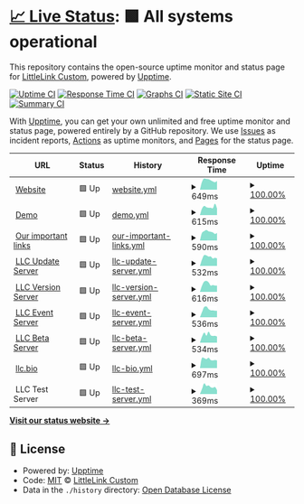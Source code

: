 # [📈 Live Status](https://LittleLink-Custom.github.io/uptime): <!--live status--> **🟩 All systems operational**

This repository contains the open-source uptime monitor and status page for [LittleLink Custom](https://littlelink-custom.com), powered by [Upptime](https://github.com/upptime/upptime).

[![Uptime CI](https://github.com/LittleLink-Custom/uptime/workflows/Uptime%20CI/badge.svg)](https://github.com/LittleLink-Custom/uptime/actions?query=workflow%3A%22Uptime+CI%22)
[![Response Time CI](https://github.com/LittleLink-Custom/uptime/workflows/Response%20Time%20CI/badge.svg)](https://github.com/LittleLink-Custom/uptime/actions?query=workflow%3A%22Response+Time+CI%22)
[![Graphs CI](https://github.com/LittleLink-Custom/uptime/workflows/Graphs%20CI/badge.svg)](https://github.com/LittleLink-Custom/uptime/actions?query=workflow%3A%22Graphs+CI%22)
[![Static Site CI](https://github.com/LittleLink-Custom/uptime/workflows/Static%20Site%20CI/badge.svg)](https://github.com/LittleLink-Custom/uptime/actions?query=workflow%3A%22Static+Site+CI%22)
[![Summary CI](https://github.com/LittleLink-Custom/uptime/workflows/Summary%20CI/badge.svg)](https://github.com/LittleLink-Custom/uptime/actions?query=workflow%3A%22Summary+CI%22)

With [Upptime](https://upptime.js.org), you can get your own unlimited and free uptime monitor and status page, powered entirely by a GitHub repository. We use [Issues](https://github.com/LittleLink-Custom/uptime/issues) as incident reports, [Actions](https://github.com/LittleLink-Custom/uptime/actions) as uptime monitors, and [Pages](https://LittleLink-Custom.github.io/uptime) for the status page.

<!--start: status pages-->
<!-- This summary is generated by Upptime (https://github.com/upptime/upptime) -->
<!-- Do not edit this manually, your changes will be overwritten -->
<!-- prettier-ignore -->
| URL | Status | History | Response Time | Uptime |
| --- | ------ | ------- | ------------- | ------ |
| <img alt="" src="https://icons.duckduckgo.com/ip3/littlelink-custom.com.ico" height="13"> [Website](https://littlelink-custom.com) | 🟩 Up | [website.yml](https://github.com/LittleLink-Custom/uptime/commits/HEAD/history/website.yml) | <details><summary><img alt="Response time graph" src="./graphs/website/response-time-week.png" height="20"> 649ms</summary><br><a href="https://uptime.littlelink-custom.com/history/website"><img alt="Response time 1058" src="https://img.shields.io/endpoint?url=https%3A%2F%2Fraw.githubusercontent.com%2FLittleLink-Custom%2Fuptime%2FHEAD%2Fapi%2Fwebsite%2Fresponse-time.json"></a><br><a href="https://uptime.littlelink-custom.com/history/website"><img alt="24-hour response time 609" src="https://img.shields.io/endpoint?url=https%3A%2F%2Fraw.githubusercontent.com%2FLittleLink-Custom%2Fuptime%2FHEAD%2Fapi%2Fwebsite%2Fresponse-time-day.json"></a><br><a href="https://uptime.littlelink-custom.com/history/website"><img alt="7-day response time 649" src="https://img.shields.io/endpoint?url=https%3A%2F%2Fraw.githubusercontent.com%2FLittleLink-Custom%2Fuptime%2FHEAD%2Fapi%2Fwebsite%2Fresponse-time-week.json"></a><br><a href="https://uptime.littlelink-custom.com/history/website"><img alt="30-day response time 799" src="https://img.shields.io/endpoint?url=https%3A%2F%2Fraw.githubusercontent.com%2FLittleLink-Custom%2Fuptime%2FHEAD%2Fapi%2Fwebsite%2Fresponse-time-month.json"></a><br><a href="https://uptime.littlelink-custom.com/history/website"><img alt="1-year response time 1058" src="https://img.shields.io/endpoint?url=https%3A%2F%2Fraw.githubusercontent.com%2FLittleLink-Custom%2Fuptime%2FHEAD%2Fapi%2Fwebsite%2Fresponse-time-year.json"></a></details> | <details><summary><a href="https://uptime.littlelink-custom.com/history/website">100.00%</a></summary><a href="https://uptime.littlelink-custom.com/history/website"><img alt="All-time uptime 99.31%" src="https://img.shields.io/endpoint?url=https%3A%2F%2Fraw.githubusercontent.com%2FLittleLink-Custom%2Fuptime%2FHEAD%2Fapi%2Fwebsite%2Fuptime.json"></a><br><a href="https://uptime.littlelink-custom.com/history/website"><img alt="24-hour uptime 100.00%" src="https://img.shields.io/endpoint?url=https%3A%2F%2Fraw.githubusercontent.com%2FLittleLink-Custom%2Fuptime%2FHEAD%2Fapi%2Fwebsite%2Fuptime-day.json"></a><br><a href="https://uptime.littlelink-custom.com/history/website"><img alt="7-day uptime 100.00%" src="https://img.shields.io/endpoint?url=https%3A%2F%2Fraw.githubusercontent.com%2FLittleLink-Custom%2Fuptime%2FHEAD%2Fapi%2Fwebsite%2Fuptime-week.json"></a><br><a href="https://uptime.littlelink-custom.com/history/website"><img alt="30-day uptime 100.00%" src="https://img.shields.io/endpoint?url=https%3A%2F%2Fraw.githubusercontent.com%2FLittleLink-Custom%2Fuptime%2FHEAD%2Fapi%2Fwebsite%2Fuptime-month.json"></a><br><a href="https://uptime.littlelink-custom.com/history/website"><img alt="1-year uptime 99.31%" src="https://img.shields.io/endpoint?url=https%3A%2F%2Fraw.githubusercontent.com%2FLittleLink-Custom%2Fuptime%2FHEAD%2Fapi%2Fwebsite%2Fuptime-year.json"></a></details>
| <img alt="" src="https://icons.duckduckgo.com/ip3/demo.littlelink-custom.com.ico" height="13"> [Demo](https://demo.littlelink-custom.com) | 🟩 Up | [demo.yml](https://github.com/LittleLink-Custom/uptime/commits/HEAD/history/demo.yml) | <details><summary><img alt="Response time graph" src="./graphs/demo/response-time-week.png" height="20"> 615ms</summary><br><a href="https://uptime.littlelink-custom.com/history/demo"><img alt="Response time 921" src="https://img.shields.io/endpoint?url=https%3A%2F%2Fraw.githubusercontent.com%2FLittleLink-Custom%2Fuptime%2FHEAD%2Fapi%2Fdemo%2Fresponse-time.json"></a><br><a href="https://uptime.littlelink-custom.com/history/demo"><img alt="24-hour response time 505" src="https://img.shields.io/endpoint?url=https%3A%2F%2Fraw.githubusercontent.com%2FLittleLink-Custom%2Fuptime%2FHEAD%2Fapi%2Fdemo%2Fresponse-time-day.json"></a><br><a href="https://uptime.littlelink-custom.com/history/demo"><img alt="7-day response time 615" src="https://img.shields.io/endpoint?url=https%3A%2F%2Fraw.githubusercontent.com%2FLittleLink-Custom%2Fuptime%2FHEAD%2Fapi%2Fdemo%2Fresponse-time-week.json"></a><br><a href="https://uptime.littlelink-custom.com/history/demo"><img alt="30-day response time 652" src="https://img.shields.io/endpoint?url=https%3A%2F%2Fraw.githubusercontent.com%2FLittleLink-Custom%2Fuptime%2FHEAD%2Fapi%2Fdemo%2Fresponse-time-month.json"></a><br><a href="https://uptime.littlelink-custom.com/history/demo"><img alt="1-year response time 921" src="https://img.shields.io/endpoint?url=https%3A%2F%2Fraw.githubusercontent.com%2FLittleLink-Custom%2Fuptime%2FHEAD%2Fapi%2Fdemo%2Fresponse-time-year.json"></a></details> | <details><summary><a href="https://uptime.littlelink-custom.com/history/demo">100.00%</a></summary><a href="https://uptime.littlelink-custom.com/history/demo"><img alt="All-time uptime 99.34%" src="https://img.shields.io/endpoint?url=https%3A%2F%2Fraw.githubusercontent.com%2FLittleLink-Custom%2Fuptime%2FHEAD%2Fapi%2Fdemo%2Fuptime.json"></a><br><a href="https://uptime.littlelink-custom.com/history/demo"><img alt="24-hour uptime 100.00%" src="https://img.shields.io/endpoint?url=https%3A%2F%2Fraw.githubusercontent.com%2FLittleLink-Custom%2Fuptime%2FHEAD%2Fapi%2Fdemo%2Fuptime-day.json"></a><br><a href="https://uptime.littlelink-custom.com/history/demo"><img alt="7-day uptime 100.00%" src="https://img.shields.io/endpoint?url=https%3A%2F%2Fraw.githubusercontent.com%2FLittleLink-Custom%2Fuptime%2FHEAD%2Fapi%2Fdemo%2Fuptime-week.json"></a><br><a href="https://uptime.littlelink-custom.com/history/demo"><img alt="30-day uptime 100.00%" src="https://img.shields.io/endpoint?url=https%3A%2F%2Fraw.githubusercontent.com%2FLittleLink-Custom%2Fuptime%2FHEAD%2Fapi%2Fdemo%2Fuptime-month.json"></a><br><a href="https://uptime.littlelink-custom.com/history/demo"><img alt="1-year uptime 99.34%" src="https://img.shields.io/endpoint?url=https%3A%2F%2Fraw.githubusercontent.com%2FLittleLink-Custom%2Fuptime%2FHEAD%2Fapi%2Fdemo%2Fuptime-year.json"></a></details>
| <img alt="" src="https://icons.duckduckgo.com/ip3/us.littlelink-custom.com.ico" height="13"> [Our important links](https://us.littlelink-custom.com) | 🟩 Up | [our-important-links.yml](https://github.com/LittleLink-Custom/uptime/commits/HEAD/history/our-important-links.yml) | <details><summary><img alt="Response time graph" src="./graphs/our-important-links/response-time-week.png" height="20"> 590ms</summary><br><a href="https://uptime.littlelink-custom.com/history/our-important-links"><img alt="Response time 590" src="https://img.shields.io/endpoint?url=https%3A%2F%2Fraw.githubusercontent.com%2FLittleLink-Custom%2Fuptime%2FHEAD%2Fapi%2Four-important-links%2Fresponse-time.json"></a><br><a href="https://uptime.littlelink-custom.com/history/our-important-links"><img alt="24-hour response time 520" src="https://img.shields.io/endpoint?url=https%3A%2F%2Fraw.githubusercontent.com%2FLittleLink-Custom%2Fuptime%2FHEAD%2Fapi%2Four-important-links%2Fresponse-time-day.json"></a><br><a href="https://uptime.littlelink-custom.com/history/our-important-links"><img alt="7-day response time 590" src="https://img.shields.io/endpoint?url=https%3A%2F%2Fraw.githubusercontent.com%2FLittleLink-Custom%2Fuptime%2FHEAD%2Fapi%2Four-important-links%2Fresponse-time-week.json"></a><br><a href="https://uptime.littlelink-custom.com/history/our-important-links"><img alt="30-day response time 590" src="https://img.shields.io/endpoint?url=https%3A%2F%2Fraw.githubusercontent.com%2FLittleLink-Custom%2Fuptime%2FHEAD%2Fapi%2Four-important-links%2Fresponse-time-month.json"></a><br><a href="https://uptime.littlelink-custom.com/history/our-important-links"><img alt="1-year response time 590" src="https://img.shields.io/endpoint?url=https%3A%2F%2Fraw.githubusercontent.com%2FLittleLink-Custom%2Fuptime%2FHEAD%2Fapi%2Four-important-links%2Fresponse-time-year.json"></a></details> | <details><summary><a href="https://uptime.littlelink-custom.com/history/our-important-links">100.00%</a></summary><a href="https://uptime.littlelink-custom.com/history/our-important-links"><img alt="All-time uptime 100.00%" src="https://img.shields.io/endpoint?url=https%3A%2F%2Fraw.githubusercontent.com%2FLittleLink-Custom%2Fuptime%2FHEAD%2Fapi%2Four-important-links%2Fuptime.json"></a><br><a href="https://uptime.littlelink-custom.com/history/our-important-links"><img alt="24-hour uptime 100.00%" src="https://img.shields.io/endpoint?url=https%3A%2F%2Fraw.githubusercontent.com%2FLittleLink-Custom%2Fuptime%2FHEAD%2Fapi%2Four-important-links%2Fuptime-day.json"></a><br><a href="https://uptime.littlelink-custom.com/history/our-important-links"><img alt="7-day uptime 100.00%" src="https://img.shields.io/endpoint?url=https%3A%2F%2Fraw.githubusercontent.com%2FLittleLink-Custom%2Fuptime%2FHEAD%2Fapi%2Four-important-links%2Fuptime-week.json"></a><br><a href="https://uptime.littlelink-custom.com/history/our-important-links"><img alt="30-day uptime 100.00%" src="https://img.shields.io/endpoint?url=https%3A%2F%2Fraw.githubusercontent.com%2FLittleLink-Custom%2Fuptime%2FHEAD%2Fapi%2Four-important-links%2Fuptime-month.json"></a><br><a href="https://uptime.littlelink-custom.com/history/our-important-links"><img alt="1-year uptime 100.00%" src="https://img.shields.io/endpoint?url=https%3A%2F%2Fraw.githubusercontent.com%2FLittleLink-Custom%2Fuptime%2FHEAD%2Fapi%2Four-important-links%2Fuptime-year.json"></a></details>
| <img alt="" src="https://icons.duckduckgo.com/ip3/update.littlelink-custom.com.ico" height="13"> [LLC Update Server](https://update.littlelink-custom.com) | 🟩 Up | [llc-update-server.yml](https://github.com/LittleLink-Custom/uptime/commits/HEAD/history/llc-update-server.yml) | <details><summary><img alt="Response time graph" src="./graphs/llc-update-server/response-time-week.png" height="20"> 532ms</summary><br><a href="https://uptime.littlelink-custom.com/history/llc-update-server"><img alt="Response time 594" src="https://img.shields.io/endpoint?url=https%3A%2F%2Fraw.githubusercontent.com%2FLittleLink-Custom%2Fuptime%2FHEAD%2Fapi%2Fllc-update-server%2Fresponse-time.json"></a><br><a href="https://uptime.littlelink-custom.com/history/llc-update-server"><img alt="24-hour response time 456" src="https://img.shields.io/endpoint?url=https%3A%2F%2Fraw.githubusercontent.com%2FLittleLink-Custom%2Fuptime%2FHEAD%2Fapi%2Fllc-update-server%2Fresponse-time-day.json"></a><br><a href="https://uptime.littlelink-custom.com/history/llc-update-server"><img alt="7-day response time 532" src="https://img.shields.io/endpoint?url=https%3A%2F%2Fraw.githubusercontent.com%2FLittleLink-Custom%2Fuptime%2FHEAD%2Fapi%2Fllc-update-server%2Fresponse-time-week.json"></a><br><a href="https://uptime.littlelink-custom.com/history/llc-update-server"><img alt="30-day response time 609" src="https://img.shields.io/endpoint?url=https%3A%2F%2Fraw.githubusercontent.com%2FLittleLink-Custom%2Fuptime%2FHEAD%2Fapi%2Fllc-update-server%2Fresponse-time-month.json"></a><br><a href="https://uptime.littlelink-custom.com/history/llc-update-server"><img alt="1-year response time 594" src="https://img.shields.io/endpoint?url=https%3A%2F%2Fraw.githubusercontent.com%2FLittleLink-Custom%2Fuptime%2FHEAD%2Fapi%2Fllc-update-server%2Fresponse-time-year.json"></a></details> | <details><summary><a href="https://uptime.littlelink-custom.com/history/llc-update-server">100.00%</a></summary><a href="https://uptime.littlelink-custom.com/history/llc-update-server"><img alt="All-time uptime 100.00%" src="https://img.shields.io/endpoint?url=https%3A%2F%2Fraw.githubusercontent.com%2FLittleLink-Custom%2Fuptime%2FHEAD%2Fapi%2Fllc-update-server%2Fuptime.json"></a><br><a href="https://uptime.littlelink-custom.com/history/llc-update-server"><img alt="24-hour uptime 100.00%" src="https://img.shields.io/endpoint?url=https%3A%2F%2Fraw.githubusercontent.com%2FLittleLink-Custom%2Fuptime%2FHEAD%2Fapi%2Fllc-update-server%2Fuptime-day.json"></a><br><a href="https://uptime.littlelink-custom.com/history/llc-update-server"><img alt="7-day uptime 100.00%" src="https://img.shields.io/endpoint?url=https%3A%2F%2Fraw.githubusercontent.com%2FLittleLink-Custom%2Fuptime%2FHEAD%2Fapi%2Fllc-update-server%2Fuptime-week.json"></a><br><a href="https://uptime.littlelink-custom.com/history/llc-update-server"><img alt="30-day uptime 100.00%" src="https://img.shields.io/endpoint?url=https%3A%2F%2Fraw.githubusercontent.com%2FLittleLink-Custom%2Fuptime%2FHEAD%2Fapi%2Fllc-update-server%2Fuptime-month.json"></a><br><a href="https://uptime.littlelink-custom.com/history/llc-update-server"><img alt="1-year uptime 100.00%" src="https://img.shields.io/endpoint?url=https%3A%2F%2Fraw.githubusercontent.com%2FLittleLink-Custom%2Fuptime%2FHEAD%2Fapi%2Fllc-update-server%2Fuptime-year.json"></a></details>
| <img alt="" src="https://icons.duckduckgo.com/ip3/version.littlelink-custom.com.ico" height="13"> [LLC Version Server](https://version.littlelink-custom.com) | 🟩 Up | [llc-version-server.yml](https://github.com/LittleLink-Custom/uptime/commits/HEAD/history/llc-version-server.yml) | <details><summary><img alt="Response time graph" src="./graphs/llc-version-server/response-time-week.png" height="20"> 616ms</summary><br><a href="https://uptime.littlelink-custom.com/history/llc-version-server"><img alt="Response time 652" src="https://img.shields.io/endpoint?url=https%3A%2F%2Fraw.githubusercontent.com%2FLittleLink-Custom%2Fuptime%2FHEAD%2Fapi%2Fllc-version-server%2Fresponse-time.json"></a><br><a href="https://uptime.littlelink-custom.com/history/llc-version-server"><img alt="24-hour response time 491" src="https://img.shields.io/endpoint?url=https%3A%2F%2Fraw.githubusercontent.com%2FLittleLink-Custom%2Fuptime%2FHEAD%2Fapi%2Fllc-version-server%2Fresponse-time-day.json"></a><br><a href="https://uptime.littlelink-custom.com/history/llc-version-server"><img alt="7-day response time 616" src="https://img.shields.io/endpoint?url=https%3A%2F%2Fraw.githubusercontent.com%2FLittleLink-Custom%2Fuptime%2FHEAD%2Fapi%2Fllc-version-server%2Fresponse-time-week.json"></a><br><a href="https://uptime.littlelink-custom.com/history/llc-version-server"><img alt="30-day response time 652" src="https://img.shields.io/endpoint?url=https%3A%2F%2Fraw.githubusercontent.com%2FLittleLink-Custom%2Fuptime%2FHEAD%2Fapi%2Fllc-version-server%2Fresponse-time-month.json"></a><br><a href="https://uptime.littlelink-custom.com/history/llc-version-server"><img alt="1-year response time 652" src="https://img.shields.io/endpoint?url=https%3A%2F%2Fraw.githubusercontent.com%2FLittleLink-Custom%2Fuptime%2FHEAD%2Fapi%2Fllc-version-server%2Fresponse-time-year.json"></a></details> | <details><summary><a href="https://uptime.littlelink-custom.com/history/llc-version-server">100.00%</a></summary><a href="https://uptime.littlelink-custom.com/history/llc-version-server"><img alt="All-time uptime 100.00%" src="https://img.shields.io/endpoint?url=https%3A%2F%2Fraw.githubusercontent.com%2FLittleLink-Custom%2Fuptime%2FHEAD%2Fapi%2Fllc-version-server%2Fuptime.json"></a><br><a href="https://uptime.littlelink-custom.com/history/llc-version-server"><img alt="24-hour uptime 100.00%" src="https://img.shields.io/endpoint?url=https%3A%2F%2Fraw.githubusercontent.com%2FLittleLink-Custom%2Fuptime%2FHEAD%2Fapi%2Fllc-version-server%2Fuptime-day.json"></a><br><a href="https://uptime.littlelink-custom.com/history/llc-version-server"><img alt="7-day uptime 100.00%" src="https://img.shields.io/endpoint?url=https%3A%2F%2Fraw.githubusercontent.com%2FLittleLink-Custom%2Fuptime%2FHEAD%2Fapi%2Fllc-version-server%2Fuptime-week.json"></a><br><a href="https://uptime.littlelink-custom.com/history/llc-version-server"><img alt="30-day uptime 100.00%" src="https://img.shields.io/endpoint?url=https%3A%2F%2Fraw.githubusercontent.com%2FLittleLink-Custom%2Fuptime%2FHEAD%2Fapi%2Fllc-version-server%2Fuptime-month.json"></a><br><a href="https://uptime.littlelink-custom.com/history/llc-version-server"><img alt="1-year uptime 100.00%" src="https://img.shields.io/endpoint?url=https%3A%2F%2Fraw.githubusercontent.com%2FLittleLink-Custom%2Fuptime%2FHEAD%2Fapi%2Fllc-version-server%2Fuptime-year.json"></a></details>
| <img alt="" src="https://icons.duckduckgo.com/ip3/event.littlelink-custom.com.ico" height="13"> [LLC Event Server](https://event.littlelink-custom.com) | 🟩 Up | [llc-event-server.yml](https://github.com/LittleLink-Custom/uptime/commits/HEAD/history/llc-event-server.yml) | <details><summary><img alt="Response time graph" src="./graphs/llc-event-server/response-time-week.png" height="20"> 536ms</summary><br><a href="https://uptime.littlelink-custom.com/history/llc-event-server"><img alt="Response time 574" src="https://img.shields.io/endpoint?url=https%3A%2F%2Fraw.githubusercontent.com%2FLittleLink-Custom%2Fuptime%2FHEAD%2Fapi%2Fllc-event-server%2Fresponse-time.json"></a><br><a href="https://uptime.littlelink-custom.com/history/llc-event-server"><img alt="24-hour response time 452" src="https://img.shields.io/endpoint?url=https%3A%2F%2Fraw.githubusercontent.com%2FLittleLink-Custom%2Fuptime%2FHEAD%2Fapi%2Fllc-event-server%2Fresponse-time-day.json"></a><br><a href="https://uptime.littlelink-custom.com/history/llc-event-server"><img alt="7-day response time 536" src="https://img.shields.io/endpoint?url=https%3A%2F%2Fraw.githubusercontent.com%2FLittleLink-Custom%2Fuptime%2FHEAD%2Fapi%2Fllc-event-server%2Fresponse-time-week.json"></a><br><a href="https://uptime.littlelink-custom.com/history/llc-event-server"><img alt="30-day response time 574" src="https://img.shields.io/endpoint?url=https%3A%2F%2Fraw.githubusercontent.com%2FLittleLink-Custom%2Fuptime%2FHEAD%2Fapi%2Fllc-event-server%2Fresponse-time-month.json"></a><br><a href="https://uptime.littlelink-custom.com/history/llc-event-server"><img alt="1-year response time 574" src="https://img.shields.io/endpoint?url=https%3A%2F%2Fraw.githubusercontent.com%2FLittleLink-Custom%2Fuptime%2FHEAD%2Fapi%2Fllc-event-server%2Fresponse-time-year.json"></a></details> | <details><summary><a href="https://uptime.littlelink-custom.com/history/llc-event-server">100.00%</a></summary><a href="https://uptime.littlelink-custom.com/history/llc-event-server"><img alt="All-time uptime 100.00%" src="https://img.shields.io/endpoint?url=https%3A%2F%2Fraw.githubusercontent.com%2FLittleLink-Custom%2Fuptime%2FHEAD%2Fapi%2Fllc-event-server%2Fuptime.json"></a><br><a href="https://uptime.littlelink-custom.com/history/llc-event-server"><img alt="24-hour uptime 100.00%" src="https://img.shields.io/endpoint?url=https%3A%2F%2Fraw.githubusercontent.com%2FLittleLink-Custom%2Fuptime%2FHEAD%2Fapi%2Fllc-event-server%2Fuptime-day.json"></a><br><a href="https://uptime.littlelink-custom.com/history/llc-event-server"><img alt="7-day uptime 100.00%" src="https://img.shields.io/endpoint?url=https%3A%2F%2Fraw.githubusercontent.com%2FLittleLink-Custom%2Fuptime%2FHEAD%2Fapi%2Fllc-event-server%2Fuptime-week.json"></a><br><a href="https://uptime.littlelink-custom.com/history/llc-event-server"><img alt="30-day uptime 100.00%" src="https://img.shields.io/endpoint?url=https%3A%2F%2Fraw.githubusercontent.com%2FLittleLink-Custom%2Fuptime%2FHEAD%2Fapi%2Fllc-event-server%2Fuptime-month.json"></a><br><a href="https://uptime.littlelink-custom.com/history/llc-event-server"><img alt="1-year uptime 100.00%" src="https://img.shields.io/endpoint?url=https%3A%2F%2Fraw.githubusercontent.com%2FLittleLink-Custom%2Fuptime%2FHEAD%2Fapi%2Fllc-event-server%2Fuptime-year.json"></a></details>
| <img alt="" src="https://icons.duckduckgo.com/ip3/beta.littlelink-custom.com.ico" height="13"> [LLC Beta Server](https://beta.littlelink-custom.com) | 🟩 Up | [llc-beta-server.yml](https://github.com/LittleLink-Custom/uptime/commits/HEAD/history/llc-beta-server.yml) | <details><summary><img alt="Response time graph" src="./graphs/llc-beta-server/response-time-week.png" height="20"> 534ms</summary><br><a href="https://uptime.littlelink-custom.com/history/llc-beta-server"><img alt="Response time 577" src="https://img.shields.io/endpoint?url=https%3A%2F%2Fraw.githubusercontent.com%2FLittleLink-Custom%2Fuptime%2FHEAD%2Fapi%2Fllc-beta-server%2Fresponse-time.json"></a><br><a href="https://uptime.littlelink-custom.com/history/llc-beta-server"><img alt="24-hour response time 430" src="https://img.shields.io/endpoint?url=https%3A%2F%2Fraw.githubusercontent.com%2FLittleLink-Custom%2Fuptime%2FHEAD%2Fapi%2Fllc-beta-server%2Fresponse-time-day.json"></a><br><a href="https://uptime.littlelink-custom.com/history/llc-beta-server"><img alt="7-day response time 534" src="https://img.shields.io/endpoint?url=https%3A%2F%2Fraw.githubusercontent.com%2FLittleLink-Custom%2Fuptime%2FHEAD%2Fapi%2Fllc-beta-server%2Fresponse-time-week.json"></a><br><a href="https://uptime.littlelink-custom.com/history/llc-beta-server"><img alt="30-day response time 577" src="https://img.shields.io/endpoint?url=https%3A%2F%2Fraw.githubusercontent.com%2FLittleLink-Custom%2Fuptime%2FHEAD%2Fapi%2Fllc-beta-server%2Fresponse-time-month.json"></a><br><a href="https://uptime.littlelink-custom.com/history/llc-beta-server"><img alt="1-year response time 577" src="https://img.shields.io/endpoint?url=https%3A%2F%2Fraw.githubusercontent.com%2FLittleLink-Custom%2Fuptime%2FHEAD%2Fapi%2Fllc-beta-server%2Fresponse-time-year.json"></a></details> | <details><summary><a href="https://uptime.littlelink-custom.com/history/llc-beta-server">100.00%</a></summary><a href="https://uptime.littlelink-custom.com/history/llc-beta-server"><img alt="All-time uptime 100.00%" src="https://img.shields.io/endpoint?url=https%3A%2F%2Fraw.githubusercontent.com%2FLittleLink-Custom%2Fuptime%2FHEAD%2Fapi%2Fllc-beta-server%2Fuptime.json"></a><br><a href="https://uptime.littlelink-custom.com/history/llc-beta-server"><img alt="24-hour uptime 100.00%" src="https://img.shields.io/endpoint?url=https%3A%2F%2Fraw.githubusercontent.com%2FLittleLink-Custom%2Fuptime%2FHEAD%2Fapi%2Fllc-beta-server%2Fuptime-day.json"></a><br><a href="https://uptime.littlelink-custom.com/history/llc-beta-server"><img alt="7-day uptime 100.00%" src="https://img.shields.io/endpoint?url=https%3A%2F%2Fraw.githubusercontent.com%2FLittleLink-Custom%2Fuptime%2FHEAD%2Fapi%2Fllc-beta-server%2Fuptime-week.json"></a><br><a href="https://uptime.littlelink-custom.com/history/llc-beta-server"><img alt="30-day uptime 100.00%" src="https://img.shields.io/endpoint?url=https%3A%2F%2Fraw.githubusercontent.com%2FLittleLink-Custom%2Fuptime%2FHEAD%2Fapi%2Fllc-beta-server%2Fuptime-month.json"></a><br><a href="https://uptime.littlelink-custom.com/history/llc-beta-server"><img alt="1-year uptime 100.00%" src="https://img.shields.io/endpoint?url=https%3A%2F%2Fraw.githubusercontent.com%2FLittleLink-Custom%2Fuptime%2FHEAD%2Fapi%2Fllc-beta-server%2Fuptime-year.json"></a></details>
| <img alt="" src="https://icons.duckduckgo.com/ip3/llc.bio.ico" height="13"> [llc.bio](https://llc.bio) | 🟩 Up | [llc-bio.yml](https://github.com/LittleLink-Custom/uptime/commits/HEAD/history/llc-bio.yml) | <details><summary><img alt="Response time graph" src="./graphs/llc-bio/response-time-week.png" height="20"> 697ms</summary><br><a href="https://uptime.littlelink-custom.com/history/llc-bio"><img alt="Response time 1067" src="https://img.shields.io/endpoint?url=https%3A%2F%2Fraw.githubusercontent.com%2FLittleLink-Custom%2Fuptime%2FHEAD%2Fapi%2Fllc-bio%2Fresponse-time.json"></a><br><a href="https://uptime.littlelink-custom.com/history/llc-bio"><img alt="24-hour response time 599" src="https://img.shields.io/endpoint?url=https%3A%2F%2Fraw.githubusercontent.com%2FLittleLink-Custom%2Fuptime%2FHEAD%2Fapi%2Fllc-bio%2Fresponse-time-day.json"></a><br><a href="https://uptime.littlelink-custom.com/history/llc-bio"><img alt="7-day response time 697" src="https://img.shields.io/endpoint?url=https%3A%2F%2Fraw.githubusercontent.com%2FLittleLink-Custom%2Fuptime%2FHEAD%2Fapi%2Fllc-bio%2Fresponse-time-week.json"></a><br><a href="https://uptime.littlelink-custom.com/history/llc-bio"><img alt="30-day response time 794" src="https://img.shields.io/endpoint?url=https%3A%2F%2Fraw.githubusercontent.com%2FLittleLink-Custom%2Fuptime%2FHEAD%2Fapi%2Fllc-bio%2Fresponse-time-month.json"></a><br><a href="https://uptime.littlelink-custom.com/history/llc-bio"><img alt="1-year response time 1067" src="https://img.shields.io/endpoint?url=https%3A%2F%2Fraw.githubusercontent.com%2FLittleLink-Custom%2Fuptime%2FHEAD%2Fapi%2Fllc-bio%2Fresponse-time-year.json"></a></details> | <details><summary><a href="https://uptime.littlelink-custom.com/history/llc-bio">100.00%</a></summary><a href="https://uptime.littlelink-custom.com/history/llc-bio"><img alt="All-time uptime 99.35%" src="https://img.shields.io/endpoint?url=https%3A%2F%2Fraw.githubusercontent.com%2FLittleLink-Custom%2Fuptime%2FHEAD%2Fapi%2Fllc-bio%2Fuptime.json"></a><br><a href="https://uptime.littlelink-custom.com/history/llc-bio"><img alt="24-hour uptime 100.00%" src="https://img.shields.io/endpoint?url=https%3A%2F%2Fraw.githubusercontent.com%2FLittleLink-Custom%2Fuptime%2FHEAD%2Fapi%2Fllc-bio%2Fuptime-day.json"></a><br><a href="https://uptime.littlelink-custom.com/history/llc-bio"><img alt="7-day uptime 100.00%" src="https://img.shields.io/endpoint?url=https%3A%2F%2Fraw.githubusercontent.com%2FLittleLink-Custom%2Fuptime%2FHEAD%2Fapi%2Fllc-bio%2Fuptime-week.json"></a><br><a href="https://uptime.littlelink-custom.com/history/llc-bio"><img alt="30-day uptime 100.00%" src="https://img.shields.io/endpoint?url=https%3A%2F%2Fraw.githubusercontent.com%2FLittleLink-Custom%2Fuptime%2FHEAD%2Fapi%2Fllc-bio%2Fuptime-month.json"></a><br><a href="https://uptime.littlelink-custom.com/history/llc-bio"><img alt="1-year uptime 99.35%" src="https://img.shields.io/endpoint?url=https%3A%2F%2Fraw.githubusercontent.com%2FLittleLink-Custom%2Fuptime%2FHEAD%2Fapi%2Fllc-bio%2Fuptime-year.json"></a></details>
| <img alt="" src="https://icons.duckduckgo.com/ip3/null.ico" height="13"> LLC Test Server | 🟩 Up | [llc-test-server.yml](https://github.com/LittleLink-Custom/uptime/commits/HEAD/history/llc-test-server.yml) | <details><summary><img alt="Response time graph" src="./graphs/llc-test-server/response-time-week.png" height="20"> 369ms</summary><br><a href="https://uptime.littlelink-custom.com/history/llc-test-server"><img alt="Response time 397" src="https://img.shields.io/endpoint?url=https%3A%2F%2Fraw.githubusercontent.com%2FLittleLink-Custom%2Fuptime%2FHEAD%2Fapi%2Fllc-test-server%2Fresponse-time.json"></a><br><a href="https://uptime.littlelink-custom.com/history/llc-test-server"><img alt="24-hour response time 196" src="https://img.shields.io/endpoint?url=https%3A%2F%2Fraw.githubusercontent.com%2FLittleLink-Custom%2Fuptime%2FHEAD%2Fapi%2Fllc-test-server%2Fresponse-time-day.json"></a><br><a href="https://uptime.littlelink-custom.com/history/llc-test-server"><img alt="7-day response time 369" src="https://img.shields.io/endpoint?url=https%3A%2F%2Fraw.githubusercontent.com%2FLittleLink-Custom%2Fuptime%2FHEAD%2Fapi%2Fllc-test-server%2Fresponse-time-week.json"></a><br><a href="https://uptime.littlelink-custom.com/history/llc-test-server"><img alt="30-day response time 397" src="https://img.shields.io/endpoint?url=https%3A%2F%2Fraw.githubusercontent.com%2FLittleLink-Custom%2Fuptime%2FHEAD%2Fapi%2Fllc-test-server%2Fresponse-time-month.json"></a><br><a href="https://uptime.littlelink-custom.com/history/llc-test-server"><img alt="1-year response time 397" src="https://img.shields.io/endpoint?url=https%3A%2F%2Fraw.githubusercontent.com%2FLittleLink-Custom%2Fuptime%2FHEAD%2Fapi%2Fllc-test-server%2Fresponse-time-year.json"></a></details> | <details><summary><a href="https://uptime.littlelink-custom.com/history/llc-test-server">100.00%</a></summary><a href="https://uptime.littlelink-custom.com/history/llc-test-server"><img alt="All-time uptime 100.00%" src="https://img.shields.io/endpoint?url=https%3A%2F%2Fraw.githubusercontent.com%2FLittleLink-Custom%2Fuptime%2FHEAD%2Fapi%2Fllc-test-server%2Fuptime.json"></a><br><a href="https://uptime.littlelink-custom.com/history/llc-test-server"><img alt="24-hour uptime 100.00%" src="https://img.shields.io/endpoint?url=https%3A%2F%2Fraw.githubusercontent.com%2FLittleLink-Custom%2Fuptime%2FHEAD%2Fapi%2Fllc-test-server%2Fuptime-day.json"></a><br><a href="https://uptime.littlelink-custom.com/history/llc-test-server"><img alt="7-day uptime 100.00%" src="https://img.shields.io/endpoint?url=https%3A%2F%2Fraw.githubusercontent.com%2FLittleLink-Custom%2Fuptime%2FHEAD%2Fapi%2Fllc-test-server%2Fuptime-week.json"></a><br><a href="https://uptime.littlelink-custom.com/history/llc-test-server"><img alt="30-day uptime 100.00%" src="https://img.shields.io/endpoint?url=https%3A%2F%2Fraw.githubusercontent.com%2FLittleLink-Custom%2Fuptime%2FHEAD%2Fapi%2Fllc-test-server%2Fuptime-month.json"></a><br><a href="https://uptime.littlelink-custom.com/history/llc-test-server"><img alt="1-year uptime 100.00%" src="https://img.shields.io/endpoint?url=https%3A%2F%2Fraw.githubusercontent.com%2FLittleLink-Custom%2Fuptime%2FHEAD%2Fapi%2Fllc-test-server%2Fuptime-year.json"></a></details>

<!--end: status pages-->

[**Visit our status website →**](https://LittleLink-Custom.github.io/uptime)

## 📄 License

- Powered by: [Upptime](https://github.com/upptime/upptime)
- Code: [MIT](./LICENSE) © [LittleLink Custom](https://littlelink-custom.com)
- Data in the `./history` directory: [Open Database License](https://opendatacommons.org/licenses/odbl/1-0/)
